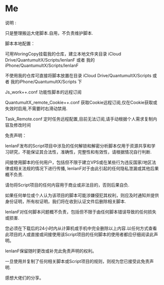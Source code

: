 # Me
说明 :

只是整理搬运大佬脚本.自用，不负责维护脚本.

脚本本地配置：

可用WoringCopy挂载我的仓库，建立本地文件夹目录 iCloud Drive/QuantumultX/Scripts/lenlanF 或者 我的iPhone/QuantumultX/Scripts/lenlanF

不使用我的仓库可直接将脚本放置在目录 iCloud Drive/QuantumultX/Scripts 或者 我的iPhone/QuantumultX/Scripts 下


Js_work++.conf 功能性脚本的远程订阅

QuantumultX_remote_Cookie++.conf 获取Cookie远程订阅,仅在Cookie获取或失效时启用,不需要时右滑动禁用.

Task_Remote.conf 定时任务远程配置,目前无法订阅,请手动根据个人需求复制内容及修改时间


免责声明：

lenlanF发布的Script项目中涉及的任何解锁和解密分析脚本仅用于资源共享和学习研究，不能保证其合法性，准确性，完整性和有效性，请根据情况自行判断.

间接使用脚本的任何用户，包括但不限于建立VPS或在某些行为违反国家/地区法律或相关法规的情况下进行传播, lenlanF对于由此引起的任何隐私泄漏或其他后果概不负责.

请勿将Script项目的任何内容用于商业或非法目的，否则后果自负.

如果任何单位或个人认为该项目的脚本可能涉嫌侵犯其权利，则应及时通知并提供身份证明，所有权证明，我们将在收到认证文件后删除相关脚本.

lenlanF对任何脚本问题概不负责，包括但不限于由任何脚本错误导致的任何损失或损害.

您必须在下载后的24小时内从计算机或手机中完全删除以上内容.以任何方式查看此项目的人或直接或间接使用该Script项目的任何脚本的使用者都应仔细阅读此声明。

lenlanF保留随时更改或补充此免责声明的权利。

一旦使用并复制了任何相关脚本或Script项目的规则，则视为您已接受此免责声明.


感想大佬们的分享。
